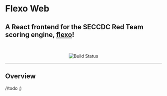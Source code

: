<div align="center>

<img src="./flexo.png" align="center" width="144px" heigh="222px" />

# Flexo Web

## A React frontend for the SECCDC Red Team scoring engine, [flexo](https;//github.com/seccdc/flexo)!

</div>

<br/>

<div align="center">

![Build Status](https://github.com/parsec/flexo-web/actions/workflows/build_react.yml/badge.svg)

</div>

---

## Overview

//todo ;)
